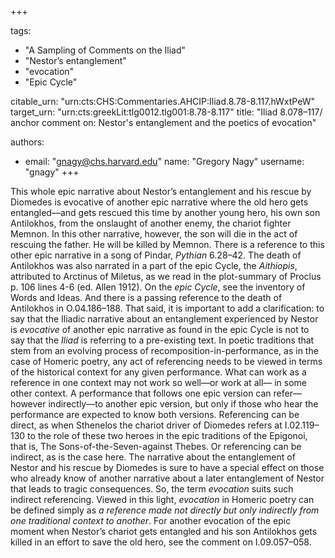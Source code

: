 +++

tags:
- "A Sampling of Comments on the Iliad"
- "Nestor’s entanglement"
- "evocation"
- "Epic Cycle"

citable_urn: "urn:cts:CHS:Commentaries.AHCIP:Iliad.8.78-8.117.hWxtPeW"
target_urn: "urn:cts:greekLit:tlg0012.tlg001:8.78-8.117"
title: "Iliad 8.078–117/ anchor comment on: Nestor&#39;s entanglement and the poetics of evocation"

authors:
- email: "gnagy@chs.harvard.edu"
  name: "Gregory Nagy"
  username: "gnagy"
+++

<p>This whole epic narrative about Nestor’s entanglement and his rescue by Diomedes is evocative of another epic narrative where the old hero gets entangled—and gets rescued this time by another young hero, his own son Antilokhos, from the onslaught of another enemy, the chariot fighter Memnon. In this other narrative, however, the son will die in the act of rescuing the father. He will be killed by Memnon. There is a reference to this other epic narrative in a song of Pindar, <em>Pythian</em> 6.28–42. The death of Antilokhos was also narrated in a part of the epic Cycle, the <em>Aithiopis</em>, attributed to Arctinus of Miletus, as we read in the plot-summary of Proclus p. 106 lines 4-6 (ed. Allen 1912). On the <em>epic Cycle</em>, see the inventory of Words and Ideas. And there is a passing reference to the death of Antilokhos in O.04.186–188. That said, it is important to add a clarification: to say that the Iliadic narrative about an entanglement experienced by Nestor is <em>evocative</em> of another epic narrative as found in the epic Cycle is not to say that the <em>Iliad</em> is referring to a pre-existing text. In poetic traditions that stem from an evolving process of recomposition-in-performance, as in the case of Homeric poetry, any act of referencing needs to be viewed in terms of the historical context for any given performance. What can work as a reference in one context may not work so well—or work at all— in some other context. A performance that follows one epic version can refer—however indirectly—to another epic version, but only if those who hear the performance are expected to know both versions. Referencing can be direct, as when Sthenelos the chariot driver of Diomedes refers at I.02.119–130 to the role of these two heroes in the epic traditions of the Epigonoi, that is, The Sons-of-the-Seven-against Thebes. Or referencing can be indirect, as is the case here. The narrative about the entanglement of Nestor and his rescue by Diomedes is sure to have a special effect on those who already know of another narrative about a later entanglement of Nestor that leads to tragic consequences. So, the term <em>evocation</em> suits such indirect referencing. Viewed in this light, <em>evocation</em> in Homeric poetry can be defined simply as <em>a reference made not directly but only indirectly from one traditional context to another</em>. For another evocation of the epic moment when Nestor’s chariot gets entangled and his son Antilokhos gets killed in an effort to save the old hero, see the comment on I.09.057–058.  </p>